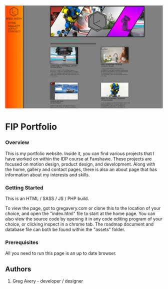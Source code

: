![All about My Portfolio](images/portfolioFIP.jpg "Portfolio Home Page Mockup")

# FIP Portfolio

### Overview
This is my portfolio website. Inside it, you can find various projects that I have worked on within the IDP course at Fanshawe. These projects are focused on motion design, product design, and development. Along with the home, gallery and contact pages, there is also an about page that has information about my interests and skills.


### Getting Started
This is an HTML / SASS / JS / PHP build.

To view the page, got to gregavery.com or clone this to the location of your choice, and open the "index.html" file to start at the home page. You can also view the source code by opening it in any code editing program of your choice, or clicking inspect in a chrome tab. The roadmap document and database file can both be found within the "assets" folder. 


### Prerequisites
All you need to run this page is an up to date browser.

## Authors
1. Greg Avery - developer / designer
